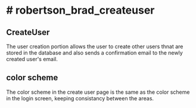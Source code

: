 <h1> # robertson_brad_createuser </h1>
<h2> CreateUser </h2>
<p>The user creation portion allows the user to create other users thnat are stored in the database and also sends a confirmation email to the newly created user's email.</p>

<h2> color scheme </h2>
<p>The color scheme in the create user page is the same as the color scheme in the login screen, keeping consistancy between the areas.</p> 
